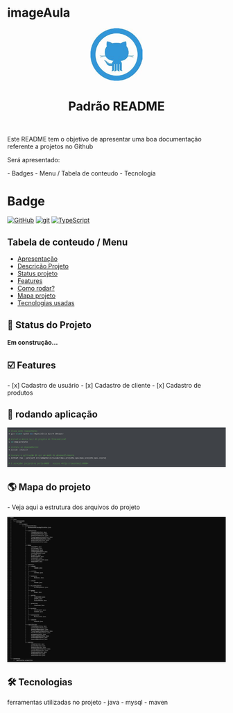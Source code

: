 # imageAula

<p width="100%" align="center">
  <img src="/image/gitlogo.jpg" width="120dp"></img>  
</p>

<h1 align="center" id="descricaoProjeto">Padrão README</h1>
<br>
<p>Este README tem o objetivo de apresentar uma boa documentação referente a projetos no Github</p>

Será apresentado:
<p id="itens"></p>
- Badges
- Menu / Tabela de conteudo
- Tecnologia

<h1>Badge</h1>

[![GitHub](https://img.shields.io/badge/--181717?logo=github&logoColor=ffffff)](https://github.com/)
[![git](https://img.shields.io/badge/--F05032?logo=git&logoColor=ffffff)](http://git-scm.com/)
[![TypeScript](https://img.shields.io/badge/--3178C6?logo=typescript&logoColor=ffffff)](https://www.typescriptlang.org/)

## Tabela de conteudo / Menu
<ul>
  <li><a href="#itens">Apresentação</a></li>
  <li><a href="#descricaoProjeto">Descrição Projeto</a></li>
  <li><a href="#status">Status projeto</a></li>
  <li><a href="#features">Features</a></li>
  <li><a href="#rodandoApp">Como rodar?</a></li>
  <li><a href="#mapaProjeto">Mapa projeto</a></li>
  <li><a href="#tecnologias">Tecnologias usadas</a></li>
</ul>

## 🚀 Status do Projeto
<h4 id="status">Em construção...</h4>


## :ballot_box_with_check: Features
<div id="features"></div>
- [x] Cadastro de usuário
- [x] Cadastro de cliente
- [x] Cadastro de produtos

## :hammer: rodando aplicação
<div id="rodandoApp"></div>
<img src="/image/image.png"></img>  

## :earth_americas: Mapa do projeto
<div id="mapaProjeto"></div>
- Veja aqui a estrutura dos arquivos do projeto
  
<img src="/image/tree.png"></img>  

## :hammer_and_wrench: Tecnologias
<div id="tecnologias"></div>
ferramentas utilizadas no projeto
- java
- mysql
- maven 



